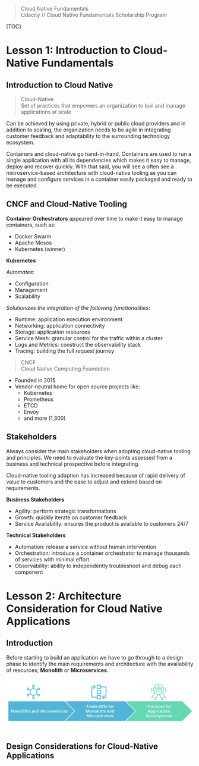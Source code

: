 > Cloud Native Fundamentals  
> Udacity // Cloud Native Fundamentals Scholarship Program

[TOC]

# Lesson 1: Introduction to Cloud-Native Fundamentals

## Introduction to Cloud Native

> Cloud-Native  
> Set of practices that empowers an organization to buil and manage applications at scale

Can be achieved by using private, hybrid or public cloud providers and in addition to scaling, the organization needs to be agile in integrating customer feedback and adaptability to the surrounding technology ecosystem.

Containers and cloud-native go hand-in-hand. Containers are used to run a single application with all its dependencies which makes it easy to manage, deploy and recover quickly. With that said, you will see a often see a microservice-based architecture with cloud-native tooling as you can manage and configure services in a container easily packaged and ready to be executed.

## CNCF and Cloud-Native Tooling

**Container Orchestrators** appeared over time to make it easy to manage containers, such as:
- Docker Swarm
- Apache Mesos
- Kubernetes (winner)

**Kubernetes**

_Automates_:
- Configuration
- Management
- Scalability

_Solutionizes the integration of the following functionalities_:
- Runtime: application execution environment
- Networking: application connectivity
- Storage: application resources
- Service Mesh: granular control for the traffic within a cluster
- Logs and Metrics: construct the observability stack
- Tracing: building the full request journey

> CNCF  
> Cloud Native Computing Foundation

- Founded in 2015
- Vendor-neutral home for open source projects like:
	- Kubernetes
	- Prometheus
	- ETCD
	- Envoy
	- and more (1,300)

## Stakeholders

Always consider the main stakeholders when adopting cloud-native tooling and principles. We need to evaluate the key-points assessed from a business and technical prospective before integrating.

Cloud-native tooling adoption has increased because of rapid delivery of value to customers and the ease to adjust and extend based on requirements.

**Business Stakeholders**
- Agility: perform strategic transformations
- Growth: quickly iterate on customer feedback
- Service Availability: ensures the product is available to customers 24/7

**Technical Stakeholders**
- Automation: release a service without human intervention
- Orchestration: introduce a container orchestrator to manage thousands of services with minimal effort
- Observability: ability to independently troubleshoot and debug each component

# Lesson 2: Architecture Consideration for Cloud Native Applications

## Introduction

Before starting to build an application we have to go through to a design phase to identify the main requirements and architecture with the availability of resources; **Monolith** or **Microservices**.

<div align="center">
	<img src="./assets/architecture_consideration.png" width="700" />
</div>

## Design Considerations for Cloud-Native Applications